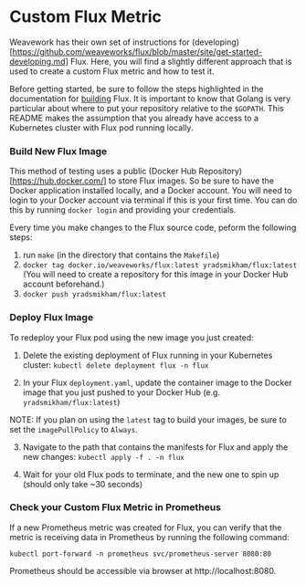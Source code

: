 # Custom Flux Metric

Weavework has their own set of instructions for (developing)[https://github.com/weaveworks/flux/blob/master/site/get-started-developing.md] Flux. Here, you will find a slightly different approach that is used to create a custom Flux metric and how to test it.

Before getting started, be sure to follow the steps highlighted in the documentation for [building](https://github.com/weaveworks/flux/blob/master/site/building.md) Flux. It is important to know that Golang is very particular about where to put your repository relative to the `$GOPATH`. This README makes the assumption that you already have access to a Kubernetes cluster with Flux pod running locally.

### Build New Flux Image

This method of testing uses a public (Docker Hub Repository)[https://hub.docker.com/] to store Flux images. So be sure to have the Docker application installed locally, and a Docker account. You will need to login to your Docker account via terminal if this is your first time. You can do this by running `docker login` and providing your credentials.

Every time you make changes to the Flux source code, peform the following steps:

1. run `make` (in the directory that contains the `Makefile`)
2. `docker tag docker.io/weaveworks/flux:latest yradsmikham/flux:latest` (You will need to create a repository for this image in your Docker Hub account beforehand.)
3. `docker push yradsmikham/flux:latest`

### Deploy Flux Image

To redeploy your Flux pod using the new image you just created:

1. Delete the existing deployment of Flux running in your Kubernetes cluster:
    `kubectl delete deployment flux -n flux`

2. In your Flux `deployment.yaml`, update the container image to the Docker image that you just pushed to your Docker Hub (e.g. `yradsmikham/flux:latest`)

NOTE: If you plan on using the `latest` tag to build your images, be sure to set the `imagePullPolicy` to `Always`.

3. Navigate to the path that contains the manifests for Flux and apply the new changes:
    `kubectl apply -f . -n flux`

4. Wait for your old Flux pods to terminate, and the new one to spin up (should only take ~30 seconds)

### Check your Custom Flux Metric in Prometheus

If a new Prometheus metric was created for Flux, you can verify that the metric is receiving data in Prometheus by running the following command:

`kubectl port-forward -n prometheus svc/prometheus-server 8080:80`

Prometheus should be accessible via browser at http://localhost:8080.
